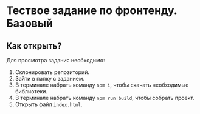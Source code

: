 Тествое задание по фронтенду. Базовый
============
Как открыть?
-------------
Для просмотра задания необходимо:
1. Склонировать репозиторий.
2. Зайти в папку с заданием.
3. В тeрминале набрать команду `npm i`, чтобы скачать необходимые библиотеки.
4. В тeрминале набрать команду `npm run build`, чтобы собрать проект.
5. Открыть файл `index.html`.